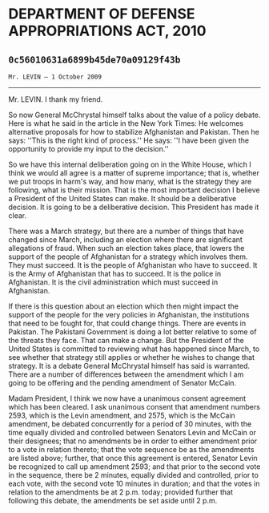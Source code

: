 # DEPARTMENT OF DEFENSE APPROPRIATIONS ACT, 2010
## `0c56010631a6899b45de70a09129f43b`
`Mr. LEVIN — 1 October 2009`

---


Mr. LEVIN. I thank my friend.

So now General McChrystal himself talks about the value of a policy 
debate. Here is what he said in the article in the New York Times: He 
welcomes alternative proposals for how to stabilize Afghanistan and 
Pakistan. Then he says: ''This is the right kind of process.'' He says: 
''I have been given the opportunity to provide my input to the 
decision.''

So we have this internal deliberation going on in the White House, 
which I think we would all agree is a matter of supreme importance; 
that is, whether we put troops in harm's way, and how many, what is the 
strategy they are following, what is their mission. That is the most 
important decision I believe a President of the United States can make. 
It should be a deliberative decision. It is going to be a deliberative 
decision. This President has made it clear.

There was a March strategy, but there are a number of things that 
have changed since March, including an election where there are 
significant allegations of fraud. When such an election takes place, 
that lowers the support of the people of Afghanistan for a strategy 
which involves them. They must succeed. It is the people of Afghanistan 
who have to succeed. It is the Army of Afghanistan that has to succeed. 
It is the police in Afghanistan. It is the civil administration which 
must succeed in Afghanistan.

If there is this question about an election which then might impact 
the support of the people for the very policies in Afghanistan, the 
institutions that need to be fought for, that could change things. 
There are events in Pakistan. The Pakistani Government is doing a lot 
better relative to some of the threats they face. That can make a 
change. But the President of the United States is committed to 
reviewing what has happened since March, to see whether that strategy 
still applies or whether he wishes to change that strategy. It is a 
debate General McChrystal himself has said is warranted. There are a 
number of differences between the amendment which I am going to be 
offering and the pending amendment of Senator McCain.

Madam President, I think we now have a unanimous consent agreement 
which has been cleared. I ask unanimous consent that amendment numbers 
2593, which is the Levin amendment, and 2575, which is the McCain 
amendment, be debated concurrently for a period of 30 minutes, with the 
time equally divided and controlled between Senators Levin and McCain 
or their designees; that no amendments be in order to either amendment 
prior to a vote in relation thereto; that the vote sequence be as the 
amendments are listed above; further, that once this agreement is 
entered, Senator Levin be recognized to call up amendment 2593; and 
that prior to the second vote in the sequence, there be 2 minutes, 
equally divided and controlled, prior to each vote, with the second 
vote 10 minutes in duration; and that the votes in relation to the 
amendments be at 2 p.m. today; provided further that following this 
debate, the amendments be set aside until 2 p.m.